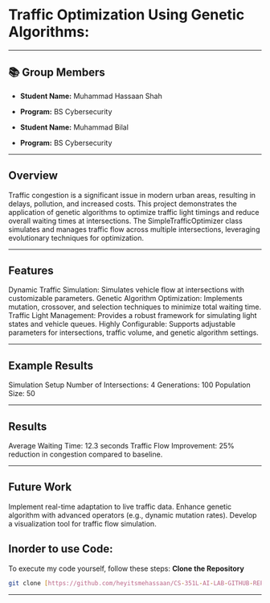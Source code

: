 # Traffic Optimization Using Genetic Algorithms: 


---

## 📚 **Group Members**

- **Student Name:** Muhammad Hassaan Shah
- **Program:** BS Cybersecurity  

- **Student Name:** Muhammad Bilal 
- **Program:** BS Cybersecurity  
 
 

---

## **Overview**

Traffic congestion is a significant issue in modern urban areas, resulting in delays, pollution, and increased costs. This project demonstrates the application of genetic algorithms to optimize traffic light timings and reduce overall waiting times at intersections. The SimpleTrafficOptimizer class simulates and manages traffic flow across multiple intersections, leveraging evolutionary techniques for optimization.

---
## **Features**

Dynamic Traffic Simulation: Simulates vehicle flow at intersections with customizable parameters.
Genetic Algorithm Optimization: Implements mutation, crossover, and selection techniques to minimize total waiting time.
Traffic Light Management: Provides a robust framework for simulating light states and vehicle queues.
Highly Configurable: Supports adjustable parameters for intersections, traffic volume, and genetic algorithm settings.

---

## **Example Results**

Simulation Setup
Number of Intersections: 4
Generations: 100
Population Size: 50

---

## **Results**

Average Waiting Time: 12.3 seconds
Traffic Flow Improvement: 25% reduction in congestion compared to baseline.

---

## **Future Work**

Implement real-time adaptation to live traffic data.
Enhance genetic algorithm with advanced operators (e.g., dynamic mutation rates).
Develop a visualization tool for traffic flow simulation.

##  **Inorder to use Code:**

To execute my code yourself, follow these steps:
 **Clone the Repository**  
   ```bash
   git clone [https://github.com/heyitsmehassaan/CS-351L-AI-LAB-GITHUB-REPOSITORY-2022385.git](https://github.com/heyitsmehassaan/Traffic-Optimization-Using-Genetic-Algorithms-
   ```
   ---
